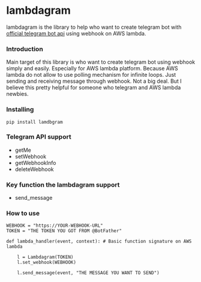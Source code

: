 # lambdagram

lambdagram is the library to help who want to create telegram bot with [official telegram bot api](https://core.telegram.org/bots/api) using webhook on AWS lambda.
   
### Introduction

Main target of this library is who want to create telegram bot using webhook simply and easily. Especially for AWS lambda platform. Because AWS lambda do not allow to use polling mechanism for infinite loops. Just sending and receiving message through webhook. Not a big deal. But I believe this pretty helpful for someone who telegram and AWS lambda newbies.

### Installing

~~~
pip install lamdbgram
~~~  

### Telegram API support

- getMe
- setWebhook
- getWebhookInfo
- deleteWebhook

### Key function the lambdagram support

- send_message

### How to use

~~~
WEBHOOK = "https://YOUR-WEBHOOK-URL"
TOKEN = "THE TOKEN YOU GOT FROM @BotFather"
  
def lambda_handler(event, context): # Basic function signature on AWS lambda 
    
    l = Lambdagram(TOKEN)
    l.set_webhook(WEBHOOK)
    
    l.send_message(event, "THE MESSAGE YOU WANT TO SEND")
~~~

 